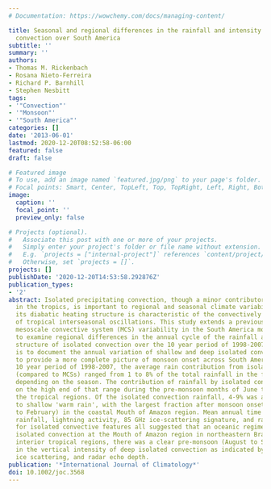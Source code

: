```yaml
---
# Documentation: https://wowchemy.com/docs/managing-content/

title: Seasonal and regional differences in the rainfall and intensity of isolated
  convection over South America
subtitle: ''
summary: ''
authors:
- Thomas M. Rickenbach
- Rosana Nieto-Ferreira
- Richard P. Barnhill
- Stephen Nesbitt
tags:
- '"Convection"'
- '"Monsoon"'
- '"South America"'
categories: []
date: '2013-06-01'
lastmod: 2020-12-20T08:52:58-06:00
featured: false
draft: false

# Featured image
# To use, add an image named `featured.jpg/png` to your page's folder.
# Focal points: Smart, Center, TopLeft, Top, TopRight, Left, Right, BottomLeft, Bottom, BottomRight.
image:
  caption: ''
  focal_point: ''
  preview_only: false

# Projects (optional).
#   Associate this post with one or more of your projects.
#   Simply enter your project's folder or file name without extension.
#   E.g. `projects = ["internal-project"]` references `content/project/deep-learning/index.md`.
#   Otherwise, set `projects = []`.
projects: []
publishDate: '2020-12-20T14:53:58.292876Z'
publication_types:
- '2'
abstract: Isolated precipitating convection, though a minor contributor to total rainfall
  in the tropics, is important to regional and seasonal climate variability because
  its diabatic heating structure is characteristic of the convectively inactive phase
  of tropical interseasonal oscillations. This study extends a previous analysis of
  mesoscale convective system (MCS) variability in the South America monsoon system
  to examine regional differences in the annual cycle of the rainfall and vertical
  structure of isolated convection over the 10 year period of 1998-2007. The goal
  is to document the annual variation of shallow and deep isolated convection in order
  to provide a more complete picture of monsoon onset across South America. Over the
  10 year period of 1998-2007, the average rain contribution from isolated convection
  (compared to MCSs) ranged from 1 to 8% of the total rainfall in the four regions
  depending on the season. The contribution of rainfall by isolated convection was
  on the high end of that range during the pre-monsoon months of June to August in
  the tropical regions. Of the isolated convection rainfall, 4-9% was attributable
  to shallow 'warm rain', with the largest fraction after monsoon onset (December
  to February) in the coastal Mouth of Amazon region. Mean annual time series of conditional
  rainfall, lightning activity, 85 GHz ice-scattering signature, and radar echo depth
  for isolated convective features all suggested that an oceanic regime strongly influences
  isolated convection at the Mouth of Amazon region in northeastern Brazil. In the
  interior tropical regions, there was a clear pre-monsoon (August to September) maximum
  in the vertical intensity of deep isolated convection as indicated by lightning,
  ice scattering, and radar echo depth.
publication: '*International Journal of Climatology*'
doi: 10.1002/joc.3568
---
```

